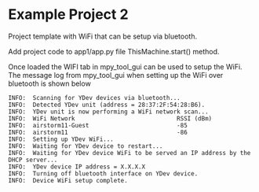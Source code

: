# Example Project 2

Project template with WiFi that can be setup via bluetooth.

Add project code to app1/app.py file ThisMachine.start() method.

Once loaded the WIFI tab in mpy_tool_gui can be used to setup the WiFi.
The message log from mpy_tool_gui when setting up the WiFi over bluetooth is shown below

```
INFO:  Scanning for YDev devices via bluetooth...
INFO:  Detected YDev unit (address = 28:37:2F:54:28:B6).
INFO:  YDev unit is now performing a WiFi network scan...
INFO:  WiFi Network                             RSSI (dBm)
INFO:  airstorm11-Guest                         -85
INFO:  airstorm11                               -86
INFO:  Setting up YDev WiFi...
INFO:  Waiting for YDev device to restart...
INFO:  Waiting for YDev device WiFi to be served an IP address by the DHCP server...
INFO:  YDev device IP address = X.X.X.X
INFO:  Turning off bluetooth interface on YDev device.
INFO:  Device WiFi setup complete.
```
